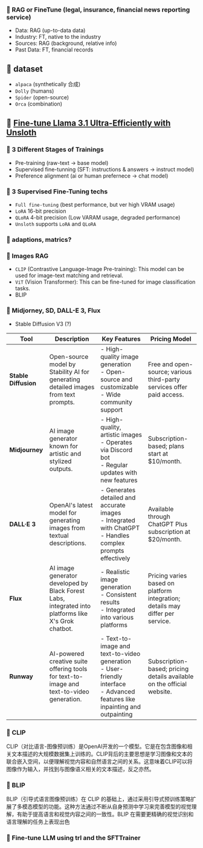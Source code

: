 ### 🥃 RAG or FineTune (legal, insurance, financial news reporting service)

- Data: RAG (up-to-data data)
- Industry: FT, native to the industry
- Sources: RAG (background, relative info)
- Past Data: FT, financial records

## 🥃 dataset

- `alpaca` (synthetically 合成)
- `Dolly` (humans)
- `Spider` (open-source)
- `Orca` (combination)

## 🌹 [Fine-tune Llama 3.1 Ultra-Efficiently with Unsloth](https://huggingface.co/blog/mlabonne/sft-llama3)

### 🥃 3 Different Stages of Trainings

- Pre-training (raw-text -> base model)
- Supervised fine-tunning (SFT: instructions & answers -> instruct model)
- Preference alignment (ai or human prefernece -> chat model)

### 🥃 3 Supervised Fine-Tuning techs

- `Full fine-tuning` (best performance, but ver high VRAM usage)
- `LoRA` 16-bit precision
- `QLoRA` 4-bit precision (Low VARAM usage, degraded performance)
- `Unsloth` supports `LoRA` and `QLoRA`

### 🥃 adaptions, matrics?

### 🥃 Images RAG

- `CLIP` (Contrastive Language-Image Pre-training): This model can be used for image-text matching and retrieval.
- `ViT` (Vision Transformer): This can be fine-tuned for image classification tasks.
- BLIP

### 🥃  Midjorney, SD, DALL-E 3, Flux

- Stable Diffusion V3 (?)

| Tool               | Description                                                                 | Key Features                                                                 | Pricing Model                                                                 |
|--------------------|-----------------------------------------------------------------------------|------------------------------------------------------------------------------|-------------------------------------------------------------------------------|
| **Stable Diffusion** | Open-source model by Stability AI for generating detailed images from text prompts. | - High-quality image generation<br>- Open-source and customizable<br>- Wide community support | Free and open-source; various third-party services offer paid access.          |
| **Midjourney**     | AI image generator known for artistic and stylized outputs.                 | - High-quality, artistic images<br>- Operates via Discord bot<br>- Regular updates with new features | Subscription-based; plans start at $10/month.                                  |
| **DALL·E 3**       | OpenAI's latest model for generating images from textual descriptions.      | - Generates detailed and accurate images<br>- Integrated with ChatGPT<br>- Handles complex prompts effectively | Available through ChatGPT Plus subscription at $20/month.                      |
| **Flux**           | AI image generator developed by Black Forest Labs, integrated into platforms like X's Grok chatbot. | - Realistic image generation<br>- Consistent results<br>- Integrated into various platforms | Pricing varies based on platform integration; details may differ per service.  |
| **Runway**         | AI-powered creative suite offering tools for text-to-image and text-to-video generation. | - Text-to-image and text-to-video generation<br>- User-friendly interface<br>- Advanced features like inpainting and outpainting | Subscription-based; pricing details available on the official website.          |

### 🥃 CLIP

CLIP（对比语言-图像预训练）是OpenAI开发的一个模型。它是在包含图像和相关文本描述的大规模数据集上训练的。CLIP背后的主要思想是学习图像和文本的联合嵌入空间，以便理解视觉内容和自然语言之间的关系。这意味着CLIP可以将图像作为输入，并找到与图像语义相关的文本描述，反之亦然。

### 🥃 BLIP

BLIP（引导式语言图像预训练）在 CLIP 的基础上，通过采用引导式预训练策略扩展了多模态模型的功能。这种方法通过不断从自身预测中学习来完善模型的视觉理解，有助于提高语言和视觉内容之间的一致性。BLIP 在需要更精确的视觉识别和语言理解的任务上表现出色

### 🥃 Fine-tune LLM using trl and the SFTTrainer
